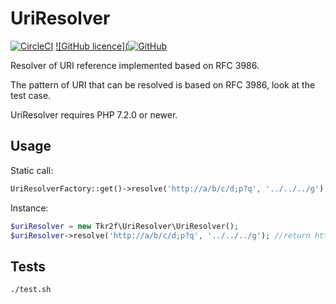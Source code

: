 # UriResolver

[![CircleCI](https://img.shields.io/circleci/build/github/tkr2f/uri-resolver.svg?style=flat-square)](https://circleci.com/gh/tkr2f/uri-resolver)
[![GitHub licence](![GitHub](https://img.shields.io/github/license/tkr2f/uri-resolver.svg?style=flat-square)](https://github.com/tkr2f/uri-resolver/blob/master/LICENSE)

Resolver of URI reference implemented based on RFC 3986.

The pattern of URI that can be resolved is based on RFC 3986, look at the test case.

UriResolver requires PHP 7.2.0 or newer.

## Usage

Static call:

```php
UriResolverFactory::get()->resolve('http://a/b/c/d;p?q', '../../../g'); //return http://a/g
```

Instance:

```php
$uriResolver = new Tkr2f\UriResolver\UriResolver();
$uriResolver->resolve('http://a/b/c/d;p?q', '../../../g'); //return http://a/g
```

## Tests

```
./test.sh
```
